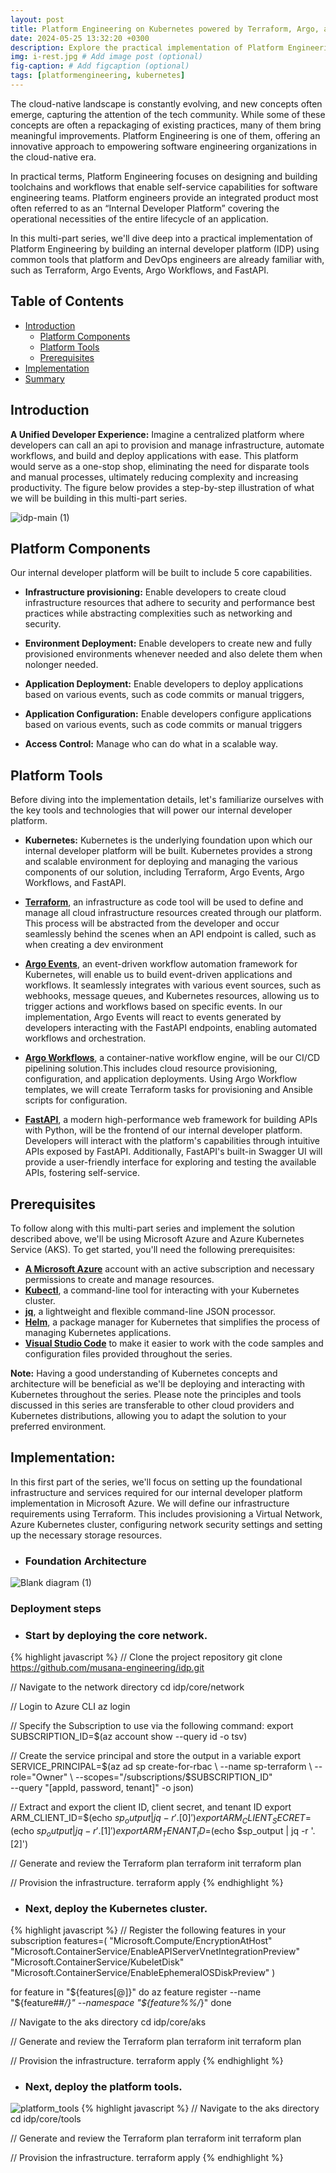 ```yaml
---
layout: post
title: Platform Engineering on Kubernetes powered by Terraform, Argo, and FastAPI - Part 1
date: 2024-05-25 13:32:20 +0300
description: Explore the practical implementation of Platform Engineering using powerful tools like Terraform, Argo Events, Argo Workflows
img: i-rest.jpg # Add image post (optional)
fig-caption: # Add figcaption (optional)
tags: [platformengineering, kubernetes]
---
```

The cloud-native landscape is constantly evolving, and new concepts often emerge, capturing the attention of the tech community. While some of these concepts are often a repackaging of existing practices, many of them bring meaningful improvements. Platform Engineering is one of them, offering an innovative approach to empowering software engineering organizations in the cloud-native era.

In practical terms, Platform Engineering focuses on designing and building toolchains and workflows that enable self-service capabilities for software engineering teams. Platform engineers provide an integrated product most often referred to as an “Internal Developer Platform” covering the operational necessities of the entire lifecycle of an application.

In this multi-part series, we'll dive deep into a practical implementation of Platform Engineering by building an internal developer platform (IDP) using common tools that platform and DevOps engineers are already familiar with, such as Terraform, Argo Events, Argo Workflows, and FastAPI.

## Table of Contents
- [Introduction ](#introduction)
  - [Platform Components](#platform-components)
  - [Platform Tools ](#platform-tools)
  - [Prerequisites ](#prerequisites)
- [Implementation ](#implementation)
- [Summary ](#summary)

## Introduction
**A Unified Developer Experience:** Imagine a centralized platform where developers can call an api to provision and manage infrastructure, automate workflows, and build and deploy applications with ease. This platform would serve as a one-stop shop, eliminating the need for disparate tools and manual processes, ultimately reducing complexity and increasing productivity. The figure below provides a step-by-step illustration of what we will be building in this multi-part series.

![idp-main (1)](https://github.com/musana-engineering/idp/assets/151420844/0230bd49-167b-463e-9e5e-eb576e666c8a)

## Platform Components
Our internal developer platform will be built to include 5 core capabilities.

- **Infrastructure provisioning:** Enable developers to create cloud infrastructure resources that adhere to security and performance best practices while abstracting complexities such  as networking and security.  

- **Environment Deployment:** Enable developers to create new and fully provisioned environments whenever needed and also delete them when nolonger needed.

- **Application Deployment:** Enable developers to deploy applications based on various events, such as code commits or manual triggers,

- **Application Configuration:** Enable developers configure applications based on various events, such as code commits or manual triggers

- **Access Control:** Manage who can do what in a scalable way.

## Platform Tools
Before diving into the implementation details, let's familiarize ourselves with the key tools and technologies that will power our internal developer platform.

- **Kubernetes:** Kubernetes is the underlying foundation upon which our internal developer platform will be built. Kubernetes provides a strong and scalable environment for deploying and managing the various components of our solution, including Terraform, Argo Events, Argo Workflows, and FastAPI.

- **[Terraform](https://www.terraform.io/)**, an infrastructure as code tool will be used to define and manage all cloud infrastructure resources created through our platform. This process will be abstracted from the developer and occur seamlessly behind the scenes when an API endpoint is called, such as when creating a dev environment

- **[Argo Events](https://argoproj.github.io/argo-events/)**, an event-driven workflow automation framework for Kubernetes, will enable us to build event-driven applications and workflows. It seamlessly integrates with various event sources, such as webhooks, message queues, and Kubernetes resources, allowing us to trigger actions and workflows based on specific events. In our implementation, Argo Events will react to events generated by developers interacting with the FastAPI endpoints, enabling automated workflows and orchestration.

- **[Argo Workflows](https://argoproj.github.io/workflows/)**, a container-native workflow engine, will be our CI/CD pipelining solution.This includes cloud resource provisioning, configuration, and application deployments. Using Argo Workflow templates, we will create Terraform tasks for provisioning and Ansible scripts for configuration.

- **[FastAPI](https://fastapi.tiangolo.com/)**, a modern high-performance web framework for building APIs with Python, will be the frontend of our internal developer platform. Developers will interact with the platform's capabilities through intuitive APIs exposed by FastAPI. Additionally, FastAPI's built-in Swagger UI will provide a user-friendly interface for exploring and testing the available APIs, fostering self-service. 

## Prerequisites
To follow along with this multi-part series and implement the solution described above, we'll be using Microsoft Azure and Azure Kubernetes Service (AKS). To get started, you'll need the following prerequisites:

- **[A Microsoft Azure](https://azure.microsoft.com/en-us/pricing/offers/ms-azr-0044p)** account with an active subscription and necessary permissions to create and manage resources.
- **[Kubectl](https://kubernetes.io/docs/tasks/tools/install-kubectl-linux/)**, a command-line tool for interacting with your Kubernetes cluster.
- **[jq](https://jqlang.github.io/jq/)**, a lightweight and flexible command-line JSON processor.
- **[Helm](https://jqlang.github.io/jq/)**, a package manager for Kubernetes that simplifies the process of managing Kubernetes applications.
- **[Visual Studio Code](https://code.visualstudio.com/)** to make it easier to work with the code samples and configuration files provided throughout the series.

**Note:** Having a good understanding of Kubernetes concepts and architecture will be beneficial as we'll be deploying and interacting with Kubernetes throughout the series. Please note the principles and tools discussed in this series are transferable to other cloud providers and Kubernetes distributions, allowing you to adapt the solution to your preferred environment.

## Implementation: 
In this first part of the series, we'll focus on setting up the foundational infrastructure and services required for our internal developer platform implementation in Microsoft Azure. We will define our infrastructure requirements using Terraform. This includes provisioning a Virtual Network, Azure Kubernetes cluster, configuring network security settings and setting up the necessary storage resources.

- ### Foundation Architecture
![Blank diagram (1)](https://github.com/musana-engineering/internaldevplatform/assets/151420844/30f02448-fdd3-4d08-a150-b03fc1a97c91)
### Deployment steps
- ### Start by deploying the core network.

{% highlight javascript %}
// Clone the project repository
git clone https://github.com/musana-engineering/idp.git

// Navigate to the network directory
cd idp/core/network

// Login to Azure CLI
az login

// Specify the Subscription to use via the following command:
export SUBSCRIPTION_ID=$(az account show --query id -o tsv)

// Create the service principal and store the output in a variable
export SERVICE_PRINCIPAL=$(az ad sp create-for-rbac \
--name sp-terraform \
--role="Owner" \
--scopes="/subscriptions/$SUBSCRIPTION_ID" \
--query "[appId, password, tenant]" -o json)

// Extract and export the client ID, client secret, and tenant ID
export ARM_CLIENT_ID=$(echo $sp_output | jq -r '.[0]')
export ARM_CLIENT_SECRET=$(echo $sp_output | jq -r '.[1]')
export ARM_TENANT_ID=$(echo $sp_output | jq -r '.[2]')

// Generate and review the Terraform plan
terraform init
terraform plan

// Provision the infrastructure.
terraform apply
{% endhighlight %}
- ### Next, deploy the Kubernetes cluster.
{% highlight javascript %}
// Register the following features in your subscription
features=(
  "Microsoft.Compute/EncryptionAtHost"
  "Microsoft.ContainerService/EnableAPIServerVnetIntegrationPreview"
  "Microsoft.ContainerService/KubeletDisk"
  "Microsoft.ContainerService/EnableEphemeralOSDiskPreview"
)

for feature in "${features[@]}"
do
  az feature register --name "${feature##*/}" --namespace "${feature%%/*}"
done

// Navigate to the aks directory
cd idp/core/aks

// Generate and review the Terraform plan
terraform init
terraform plan

// Provision the infrastructure.
terraform apply
{% endhighlight %}
- ### Next, deploy the platform tools.
![platform_tools](https://github.com/musana-engineering/musana.engineering.github.io/assets/151420844/8fd841f4-8d34-424f-a0e1-fa70ca76d1ab)
{% highlight javascript %}
// Navigate to the aks directory
cd idp/core/tools

// Generate and review the Terraform plan
terraform init
terraform plan

// Provision the infrastructure.
terraform apply
{% endhighlight %}